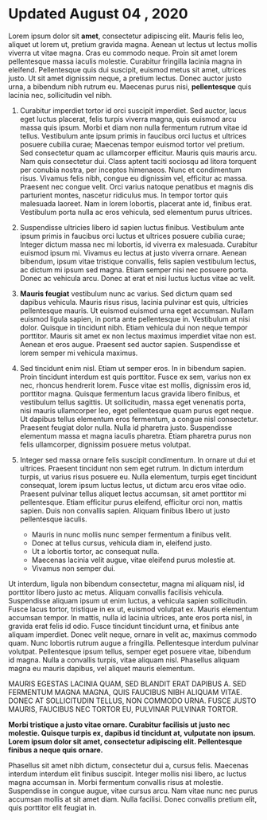 # Updated August 04 , 2020

Lorem ipsum dolor sit **amet**, consectetur adipiscing elit. Mauris felis leo, aliquet ut lorem ut, pretium gravida magna. Aenean ut lectus ut lectus mollis viverra ut vitae magna. Cras eu commodo neque. Proin sit amet lorem pellentesque massa iaculis molestie. Curabitur fringilla lacinia magna in eleifend. Pellentesque quis dui suscipit, euismod metus sit amet, ultrices justo. Ut sit amet dignissim neque, a pretium lectus. Donec auctor justo urna, a bibendum nibh rutrum eu. Maecenas purus nisi, **pellentesque** quis lacinia nec, sollicitudin vel nibh.

1. Curabitur imperdiet tortor id orci suscipit imperdiet. Sed auctor, lacus eget luctus placerat, felis turpis viverra magna, quis euismod arcu massa quis ipsum. Morbi et diam non nulla fermentum rutrum vitae id tellus. Vestibulum ante ipsum primis in faucibus orci luctus et ultrices posuere cubilia curae; Maecenas tempor euismod tortor vel pretium. Sed consectetur quam ac ullamcorper efficitur. Mauris quis mauris arcu. Nam quis consectetur dui. Class aptent taciti sociosqu ad litora torquent per conubia nostra, per inceptos himenaeos. Nunc et condimentum risus. Vivamus felis nibh, congue eu dignissim vel, efficitur ac massa. Praesent nec congue velit. Orci varius natoque penatibus et magnis dis parturient montes, nascetur ridiculus mus. In tempor tortor quis malesuada laoreet. Nam in lorem lobortis, placerat ante id, finibus erat. Vestibulum porta nulla ac eros vehicula, sed elementum purus ultrices.

2. Suspendisse ultricies libero id sapien luctus finibus. Vestibulum ante ipsum primis in faucibus orci luctus et ultrices posuere cubilia curae; Integer dictum massa nec mi lobortis, id viverra ex malesuada. Curabitur euismod ipsum mi. Vivamus eu lectus at justo viverra ornare. Aenean bibendum, ipsum vitae tristique convallis, felis sapien vestibulum lectus, ac dictum mi ipsum sed magna. Etiam semper nisi nec posuere porta. Donec ac vehicula arcu. Donec at erat et nisi luctus luctus vitae ac velit.

3. **Mauris feugiat** vestibulum nunc ac varius. Sed dictum quam sed dapibus vehicula. Mauris risus risus, lacinia pulvinar est quis, ultricies pellentesque mauris. Ut euismod euismod urna eget accumsan. Nullam euismod ligula sapien, in porta ante pellentesque in. Vestibulum at nisi dolor. Quisque in tincidunt nibh. Etiam vehicula dui non neque tempor porttitor. Mauris sit amet ex non lectus maximus imperdiet vitae non est. Aenean et eros augue. Praesent sed auctor sapien. Suspendisse et lorem semper mi vehicula maximus.

4. Sed tincidunt enim nisl. Etiam ut semper eros. In in bibendum sapien. Proin tincidunt interdum est quis porttitor. Fusce ex sem, varius non ex nec, rhoncus hendrerit lorem. Fusce vitae est mollis, dignissim eros id, porttitor magna. Quisque fermentum lacus gravida libero finibus, et vestibulum tellus sagittis. Ut sollicitudin, massa eget venenatis porta, nisi mauris ullamcorper leo, eget pellentesque quam purus eget neque. Ut dapibus tellus elementum eros fermentum, a congue nisl consectetur. Praesent feugiat dolor nulla. Nulla id pharetra justo. Suspendisse elementum massa et magna iaculis pharetra. Etiam pharetra purus non felis ullamcorper, dignissim posuere metus volutpat.

5. Integer sed massa ornare felis suscipit condimentum. In ornare ut dui et ultrices. Praesent tincidunt non sem eget rutrum. In dictum interdum turpis, ut varius risus posuere eu. Nulla elementum, turpis eget tincidunt consequat, lorem ipsum luctus lectus, ut dictum arcu eros vitae odio. Praesent pulvinar tellus aliquet lectus accumsan, sit amet porttitor mi pellentesque. Etiam efficitur purus eleifend, efficitur orci non, mattis sapien. Duis non convallis sapien. Aliquam finibus libero ut justo pellentesque iaculis.
   - Mauris in nunc mollis nunc semper fermentum a finibus velit.
   - Donec at tellus cursus, vehicula diam in, eleifend justo.
   - Ut a lobortis tortor, ac consequat nulla.
   - Maecenas lacinia velit augue, vitae eleifend purus molestie at.
   - Vivamus non semper dui.

Ut interdum, ligula non bibendum consectetur, magna mi aliquam nisl, id porttitor libero justo ac metus. Aliquam convallis facilisis vehicula. Suspendisse aliquam ipsum ut enim luctus, a vehicula sapien sollicitudin. Fusce lacus tortor, tristique in ex ut, euismod volutpat ex. Mauris elementum accumsan tempor. In mattis, nulla id lacinia ultrices, ante eros porta nisl, in gravida erat felis id odio. Fusce tincidunt tincidunt urna, et finibus ante aliquam imperdiet. Donec velit neque, ornare in velit ac, maximus commodo quam. Nunc lobortis rutrum augue a fringilla. Pellentesque interdum pulvinar volutpat. Pellentesque ipsum tellus, semper eget posuere vitae, bibendum id magna. Nulla a convallis turpis, vitae aliquam nisl. Phasellus aliquam magna eu mauris dapibus, vel aliquet mauris elementum.

MAURIS EGESTAS LACINIA QUAM, SED BLANDIT ERAT DAPIBUS A. SED FERMENTUM MAGNA MAGNA, QUIS FAUCIBUS NIBH ALIQUAM VITAE. DONEC AT SOLLICITUDIN TELLUS, NON COMMODO URNA. FUSCE JUSTO MAURIS, FAUCIBUS NEC TORTOR EU, PULVINAR PULVINAR TORTOR.

**Morbi tristique a justo vitae ornare. Curabitur facilisis ut justo nec molestie. Quisque turpis ex, dapibus id tincidunt at, vulputate non ipsum. Lorem ipsum dolor sit amet, consectetur adipiscing elit. Pellentesque finibus a neque quis ornare.**

Phasellus sit amet nibh dictum, consectetur dui a, cursus felis. Maecenas interdum interdum elit finibus suscipit. Integer mollis nisi libero, ac luctus magna accumsan in. Morbi fermentum convallis risus at molestie. Suspendisse in congue augue, vitae cursus arcu. Nam vitae nunc nec purus accumsan mollis at sit amet diam. Nulla facilisi. Donec convallis pretium elit, quis porttitor elit feugiat in.
